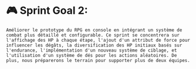# 🎮 Sprint Goal 2:

`
 Améliorer le prototype du RPG en console en intégrant un système de combat plus détaillé et configurable. Ce sprint se concentrera sur l'affichage des HP à chaque étape, l'ajout d'un attribut de force pour influencer les dégâts, la diversification des HP initiaux basés sur l'endurance, l'implémentation d'un nouveau système de ciblage, et l'utilisation d'un système de dés pour les actions aléatoires. De plus, nous préparerons le terrain pour supporter plus de deux équipes.
 `
